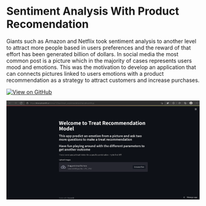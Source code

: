 
# Sentiment Analysis With Product Recomendation

Giants such as Amazon and Netflix took sentiment analysis to another level to attract more people based in users preferences and the reward of that effort has been generated billion of dollars. In social media the most common post is a picture which in the majority of cases represents users mood and emotions. This was the motivation to develop an application that can connects pictures linked to users emotions with a product recommendation as a strategy to attract customers and increase purchases.

[![View on GitHub](https://img.shields.io/badge/GitHub-View_on_GitHub-blue?logo=GitHub)](https://github.com/mimica123/Sentiment_Recommendation)

<center><img src="assets/img/streamlit.png"/></center>
